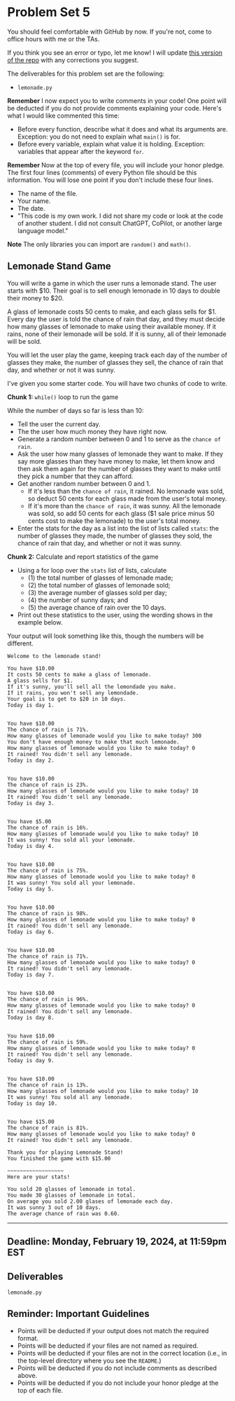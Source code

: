 # Problem Set 5
You should feel comfortable with GitHub by now. If you're not, come to office hours with me or the TAs.

If you think you see an error or typo, let me know! I will update [this version of the repo](https://github.com/CSCI1090-S24/ps5) with any corrections you suggest.

The deliverables for this problem set are the following:

* `lemonade.py`

**Remember** I now expect you to write comments in your code! One point will be deducted if you do not provide comments explaining your code. Here's what I would like commented this time:

* Before every function, describe what it does and what its arguments are. Exception: you do not need to explain what `main()` is for.
* Before every variable, explain what value it is holding. Exception: variables that appear after the keyword `for`.

**Remember** Now at the top of every file, you will include your honor pledge. The first four lines (comments) of every Python file should be this information. You will lose one point if you don't include these four lines.

* The name of the file.
* Your name.
* The date.
* "This code is my own work. I did not share my code or look at the code of another student. I did not consult ChatGPT, CoPilot, or another large language model."

**Note** The only libraries you can import are `random()` and `math()`. 

## Lemonade Stand Game
You will write a game in which the user runs a lemonade stand. The user starts with $10. Their goal is to sell enough lemonade in 10 days to double their money to $20. 

A glass of lemonade costs 50 cents to make, and each glass sells for $1. Every day the user is told the chance of rain that day, and they must decide how many glasses of lemonade to make using their available money. If it rains, none of their lemonade will be sold. If it is sunny, all of their lemonade will be sold.

You will let the user play the game, keeping track each day of the number of glasses they make, the number of glasses they sell, the chance of rain that day, and whether or not it was sunny.

I've given you some starter code. You will have two chunks of code to write.

**Chunk 1:** `while()` loop to run the game

While the number of days so far is less than 10:
  * Tell the user the current day.
  * The the user how much money they have right now.
  * Generate a random number between 0 and 1 to serve as the `chance of rain`.
  * Ask the user how many glasses of lemonade they want to make. If they say more glasses than they have money to make, let them know and then ask them again for the number of glasses they want to make until they pick a number that they can afford.
  * Get another random number between 0 and 1.
      - If it's less than the `chance of rain`, it rained. No lemonade was sold, so deduct 50 cents for each glass made from the user's total money.
      - If it's more than the `chance of rain`, it was sunny. All the lemonade was sold, so add 50 cents for each glass ($1 sale price minus 50 cents cost to make the lemonade) to the user's total money.
  * Enter the stats for the day as a list into the list of lists called `stats`: the number of glasses they made, the number of glasses they sold, the chance of rain that day, and whether or not it was sunny.

**Chunk 2:** Calculate and report statistics of the game
* Using a for loop over the `stats` list of lists, calculate
  - (1) the total number of glasses of lemonade made;
  - (2) the total number of glasses of lemonade sold;
  - (3) the average number of glasses sold per day;
  - (4) the number of sunny days; and
  - (5) the average chance of rain over the 10 days. 
* Print out these statistics to the user, using the wording shows in the example below.

Your output will look something like this, though the numbers will be different.

```
Welcome to the lemonade stand!

You have $10.00
It costs 50 cents to make a glass of lemonade.
A glass sells for $1.
If it's sunny, you'll sell all the lemondade you make.
If it rains, you won't sell any lemondade.
Your goal is to get to $20 in 10 days.
Today is day 1.


You have $10.00
The chance of rain is 71%.
How many glasses of lemonade would you like to make today? 300
You don't have enough money to make that much lemonade.
How many glasses of lemonade would you like to make today? 0
It rained! You didn't sell any lemonade.
Today is day 2.


You have $10.00
The chance of rain is 23%.
How many glasses of lemonade would you like to make today? 10
It rained! You didn't sell any lemonade.
Today is day 3.


You have $5.00
The chance of rain is 16%.
How many glasses of lemonade would you like to make today? 10
It was sunny! You sold all your lemonade.
Today is day 4.


You have $10.00
The chance of rain is 75%.
How many glasses of lemonade would you like to make today? 0
It was sunny! You sold all your lemonade.
Today is day 5.


You have $10.00
The chance of rain is 98%.
How many glasses of lemonade would you like to make today? 0
It rained! You didn't sell any lemonade.
Today is day 6.


You have $10.00
The chance of rain is 71%.
How many glasses of lemonade would you like to make today? 0
It rained! You didn't sell any lemonade.
Today is day 7.


You have $10.00
The chance of rain is 96%.
How many glasses of lemonade would you like to make today? 0
It rained! You didn't sell any lemonade.
Today is day 8.


You have $10.00
The chance of rain is 59%.
How many glasses of lemonade would you like to make today? 0
It rained! You didn't sell any lemonade.
Today is day 9.


You have $10.00
The chance of rain is 13%.
How many glasses of lemonade would you like to make today? 10
It was sunny! You sold all any lemonade.
Today is day 10.


You have $15.00
The chance of rain is 81%.
How many glasses of lemonade would you like to make today? 0
It rained! You didn't sell any lemonade.

Thank you for playing Lemonade Stand!
You finished the game with $15.00

~~~~~~~~~~~~~~~~~~
Here are your stats!

You sold 20 glasses of lemonade in total.
You made 30 glasses of lemonade in total.
On average you sold 2.00 glases of lemonade each day.
It was sunny 3 out of 10 days.
The average chance of rain was 0.60.
```

---

## Deadline: Monday, February 19, 2024, at 11:59pm EST

## Deliverables

`lemonade.py`

## Reminder: Important Guidelines
* Points will be deducted if your output does not match the required format.
* Points will be deducted if your files are not named as required.
* Points will be deducted if your files are not in the correct location (i.e., in the top-level directory where you see the `README`.)
* Points will be deducted if you do not include comments as described above.
* Points will be deducted if you do not include your honor pledge at the top of each file.


